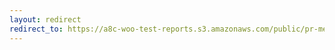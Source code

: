 ```yaml
---
layout: redirect
redirect_to: https://a8c-woo-test-reports.s3.amazonaws.com/public/pr-merge/40253/e2e/index.html
---
```

